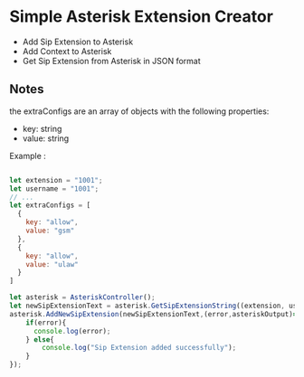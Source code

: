 # Simple Asterisk Extension Creator
 - Add Sip Extension to Asterisk
 - Add Context to Asterisk
 - Get Sip Extension from Asterisk in JSON format


## Notes
the extraConfigs are an array of objects with the following properties:
- key: string
- value: string

Example : 
```javascript

let extension = "1001";
let username = "1001";
// ...
let extraConfigs = [
  {
    key: "allow",
    value: "gsm"
  },
  {
    key: "allow",
    value: "ulaw"
  }
]

let asterisk = AsteriskController();
let newSipExtensionText = asterisk.GetSipExtensionString((extension, username, secret, context, type, callerId, qualify, host, canReinvite, extraConfigs);
asterisk.AddNewSipExtension(newSipExtensionText,(error,asteriskOutput)=>{
    if(error){
      console.log(error);
    } else{
        console.log("Sip Extension added successfully");
    }
});

```
